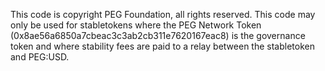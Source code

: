 This code is copyright PEG Foundation, all rights reserved. This code may only be used for stabletokens where the PEG Network Token (0x8ae56a6850a7cbeac3c3ab2cb311e7620167eac8) is the governance token and where stability fees are paid to a relay between the stabletoken and PEG:USD.
